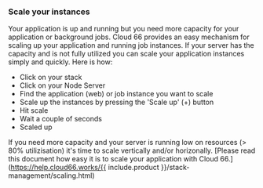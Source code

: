 <!-- usedin: [ _node/deployment/scale-node-v1.md] -->


###  Scale your instances 

Your application is up and running but you need more capacity for your application or background jobs. Cloud 66 provides an easy mechanism for scaling up your application and running job instances. If your server has the capacity and is not fully utilized you can scale your application instances simply and quickly. Here is how:

*    Click on your stack
*    Click on your Node Server
*    Find the application (web) or job instance you want to scale
*    Scale up the instances by pressing the 'Scale up' (+) button
*    Hit scale
*    Wait a couple of seconds
*    Scaled up

If you need more capacity and your server is running low on resources (> 80% utilizisation) it's time to scale vertically and/or horizonally. [Please read this document how easy it is to scale your application with Cloud 66.](https://help.cloud66.works/{{ include.product }}/stack-management/scaling.html)
